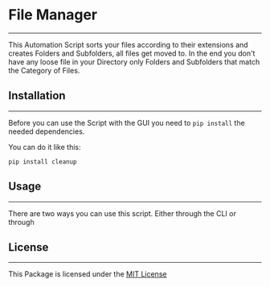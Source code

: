 # File Manager
---
This Automation Script sorts your files according to their extensions and creates Folders and Subfolders, all files get moved to. In the end you don't have any loose file in your Directory only Folders and Subfolders that match the Category of Files.


## Installation
---
Before you can use the Script with the GUI you need to `pip install` the needed dependencies.

You can do it like this:

    pip install cleanup




## Usage
---
There are two ways you can use this script. Either through the CLI or through 


## License
---
This Package is licensed under the [MIT License](LICENSE)
